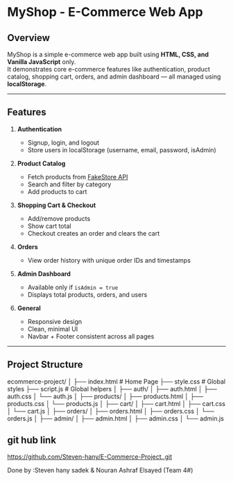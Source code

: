 # MyShop - E-Commerce Web App

## Overview
MyShop is a simple e-commerce web app built using **HTML, CSS, and Vanilla JavaScript** only.  
It demonstrates core e-commerce features like authentication, product catalog, shopping cart, orders, and admin dashboard — all managed using **localStorage**.

---

## Features

1. **Authentication**
   - Signup, login, and logout
   - Store users in localStorage (username, email, password, isAdmin)

2. **Product Catalog**
   - Fetch products from [FakeStore API](https://fakestoreapi.com/products)
   - Search and filter by category
   - Add products to cart

3. **Shopping Cart & Checkout**
   - Add/remove products
   - Show cart total
   - Checkout creates an order and clears the cart

4. **Orders**
   - View order history with unique order IDs and timestamps

5. **Admin Dashboard**
   - Available only if `isAdmin = true`
   - Displays total products, orders, and users

6. **General**
   - Responsive design
   - Clean, minimal UI
   - Navbar + Footer consistent across all pages

---

## Project Structure
ecommerce-project/
│
├── index.html # Home Page
├── style.css # Global styles
├── script.js # Global helpers
│
├── auth/
│ ├── auth.html
│ ├── auth.css
│ └── auth.js
│
├── products/
│ ├── products.html
│ ├── products.css
│ └── products.js
│
├── cart/
│ ├── cart.html
│ ├── cart.css
│ └── cart.js
│
├── orders/
│ ├── orders.html
│ ├── orders.css
│ └── orders.js
│
├── admin/
│ ├── admin.html
│ ├── admin.css
│ └── admin.js

## git hub link 
https://github.com/Steven-hany/E-Commerce-Project..git 

Done by :Steven hany sadek & Nouran Ashraf Elsayed (Team 4#)